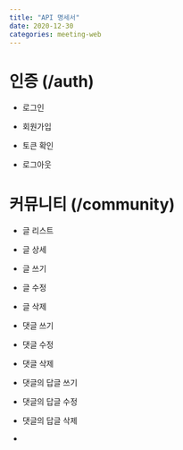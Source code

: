 ```yaml
---
title: "API 명세서"
date: 2020-12-30
categories: meeting-web
---
```


# 인증 (/auth)

- 로그인

- 회원가입

- 토큰 확인

- 로그아웃

# 커뮤니티 (/community)

- 글 리스트

- 글 상세

- 글 쓰기

- 글 수정

- 글 삭제

- 댓글 쓰기

- 댓글 수정

- 댓글 삭제

- 댓글의 답글 쓰기

- 댓글의 답글 수정

- 댓글의 답글 삭제

-
